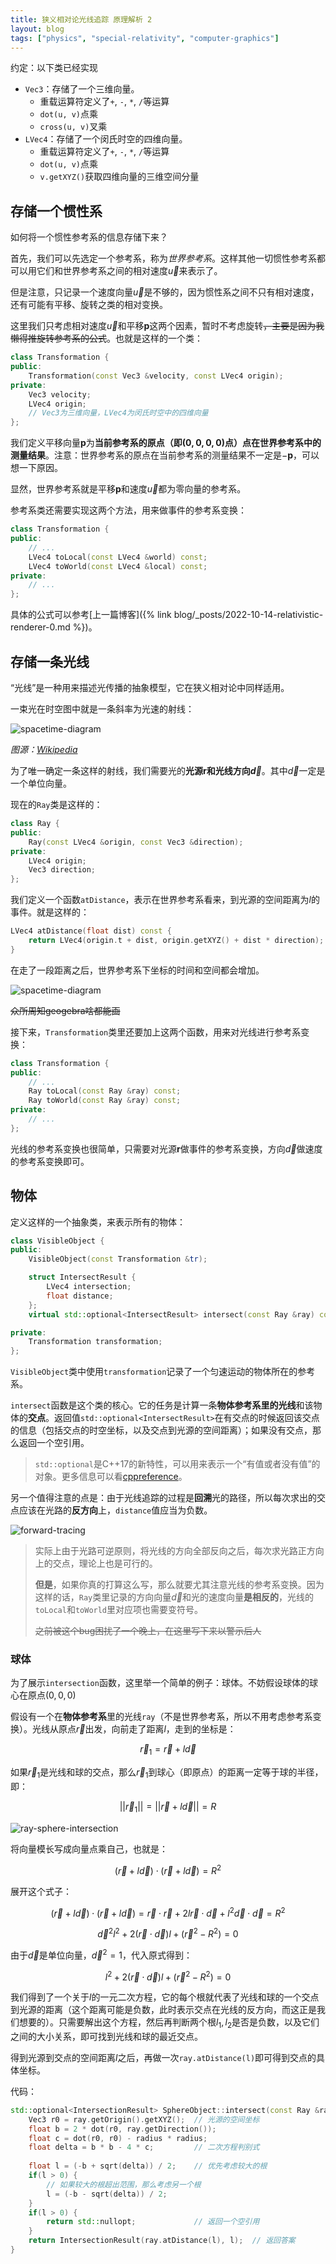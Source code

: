 ```yaml
---
title: 狭义相对论光线追踪 原理解析 2
layout: blog
tags: ["physics", "special-relativity", "computer-graphics"]
---
```


约定：以下类已经实现

- `Vec3`：存储了一个三维向量。
    - 重载运算符定义了`+`, `-`, `*`, `/`等运算
    - `dot(u, v)`点乘
    - `cross(u, v)`叉乘
- `LVec4`：存储了一个闵氏时空的四维向量。
    - 重载运算符定义了`+`, `-`, `*`, `/`等运算
    - `dot(u, v)`点乘
    - `v.getXYZ()`获取四维向量的三维空间分量

## 存储一个惯性系

如何将一个惯性参考系的信息存储下来？

首先，我们可以先选定一个参考系，称为*世界参考系*。这样其他一切惯性参考系都可以用它们和世界参考系之间的相对速度$\vec u$来表示了。

但是注意，只记录一个速度向量$\vec u$是不够的，因为惯性系之间不只有相对速度，还有可能有平移、旋转之类的相对变换。

这里我们只考虑相对速度$\vec u$和平移$\mathbf p$这两个因素，暂时不考虑旋转~~，主要是因为我懒得推旋转参考系的公式~~。也就是这样的一个类：

```cpp
class Transformation {
public:
    Transformation(const Vec3 &velocity, const LVec4 origin);
private:
    Vec3 velocity;
    LVec4 origin;
    // Vec3为三维向量，LVec4为闵氏时空中的四维向量
};
```

我们定义平移向量$\mathbf p$为**当前参考系的原点（即$(0, 0, 0, 0)$点）点在世界参考系中的测量结果**。注意：世界参考系的原点在当前参考系的测量结果不一定是$-\mathbf p$，可以想一下原因。

显然，世界参考系就是平移$\mathbf p$和速度$\vec u$都为零向量的参考系。

参考系类还需要实现这两个方法，用来做事件的参考系变换：

```cpp
class Transformation {
public:
    // ...
    LVec4 toLocal(const LVec4 &world) const;
    LVec4 toWorld(const LVec4 &local) const;
private:
    // ...
};
```

具体的公式可以参考[上一篇博客]({% link blog/_posts/2022-10-14-relativistic-renderer-0.md %})。

## 存储一条光线

“光线”是一种用来描述光传播的抽象模型，它在狭义相对论中同样适用。

一束光在时空图中就是一条斜率为光速的射线：

![spacetime-diagram](/img/ray-spacetime-diagram-wikipedia.svg)

*图源：[Wikipedia](https://en.wikipedia.org/wiki/Spacetime_diagram)*

为了唯一确定一条这样的射线，我们需要光的**光源$\mathbf r$**和光线**方向$\vec d$**。其中$\vec d$一定是一个单位向量。

现在的`Ray`类是这样的：

```cpp
class Ray {
public:
    Ray(const LVec4 &origin, const Vec3 &direction);
private:
    LVec4 origin;
    Vec3 direction;
};
```

我们定义一个函数`atDistance`，表示在世界参考系看来，到光源的空间距离为$l$的事件。就是这样的：

```cpp
LVec4 atDistance(float dist) const {
    return LVec4(origin.t + dist, origin.getXYZ() + dist * direction);
}
```

在走了一段距离之后，世界参考系下坐标的时间和空间都会增加。

![spacetime-diagram](/img/ray-spacetime-diagram-0.png)

~~众所周知geogebra啥都能画~~

接下来，`Transformation`类里还要加上这两个函数，用来对光线进行参考系变换：

```cpp
class Transformation {
public:
    // ...
    Ray toLocal(const Ray &ray) const;
    Ray toWorld(const Ray &ray) const;
private:
    // ...
};
```

光线的参考系变换也很简单，只需要对光源$\mathbf r$做事件的参考系变换，方向$\vec d$做速度的参考系变换即可。

## 物体

定义这样的一个抽象类，来表示所有的物体：

```cpp
class VisibleObject {
public:
    VisibleObject(const Transformation &tr);

    struct IntersectResult {
        LVec4 intersection;
        float distance;
    };
    virtual std::optional<IntersectResult> intersect(const Ray &ray) const = 0;

private:
    Transformation transformation;
};
```

`VisibleObject`类中使用`transformation`记录了一个匀速运动的物体所在的参考系。

`intersect`函数是这个类的核心。它的任务是计算一条**物体参考系里的光线**和该物体的**交点**。返回值`std::optional<IntersectResult>`在有交点的时候返回该交点的信息（包括交点的时空坐标，以及交点到光源的空间距离）；如果没有交点，那么返回一个空引用。

> `std::optional`是C++17的新特性，可以用来表示一个“有值或者没有值”的对象。更多信息可以看[cppreference](https://en.cppreference.com/w/cpp/utility/optional)。

另一个值得注意的点是：由于光线追踪的过程是**回溯**光的路径，所以每次求出的交点应该在光路的**反方向**上，`distance`值应当为负数。

![forward-tracing](/img/forward-ray-tracing-0.jpg)

> 实际上由于光路可逆原则，将光线的方向全部反向之后，每次求光路正方向上的交点，理论上也是可行的。
>
> **但是**，如果你真的打算这么写，那么就要尤其注意光线的参考系变换。因为这样的话，`Ray`类里记录的方向向量$\vec d$和光的速度向量**是相反的**，光线的`toLocal`和`toWorld`里对应项也需要变符号。
>
> ~~之前被这个bug困扰了一个晚上，在这里写下来以警示后人~~

### 球体

为了展示`intersection`函数，这里举一个简单的例子：球体。不妨假设球体的球心在原点$(0, 0, 0)$

假设有一个在**物体参考系**里的光线`ray`（不是世界参考系，所以不用考虑参考系变换）。光线从原点$\vec r$出发，向前走了距离$l$，走到的坐标是：

$$\vec r_1=\vec r + l\vec d$$

如果$\vec r_1$是光线和球的交点，那么$\vec r_1$到球心（即原点）的距离一定等于球的半径，即：

$$||\vec r_1||=||\vec r + l\vec d||=R$$

![ray-sphere-intersection](/img/ray-sphere-intersection-0.png)

将向量模长写成向量点乘自己，也就是：

$$(\vec r + l\vec d)\cdot(\vec r + l\vec d)=R^2$$

展开这个式子：

$$(\vec r + l\vec d)\cdot(\vec r+l\vec d) = \vec r\cdot\vec r + 2l\vec r\cdot\vec d + l^2\vec d\cdot\vec d = R^2$$

$$\vec d^2l^2+2(\vec r\cdot\vec d)l+(\vec r^2-R^2)=0$$

由于$\vec d$是单位向量，$\vec d^2=1$，代入原式得到：

$$l^2+2(\vec r\cdot\vec d)l+(\vec r^2-R^2)=0$$

我们得到了一个关于$l$的一元二次方程，它的每个根就代表了光线和球的一个交点到光源的距离（这个距离可能是负数，此时表示交点在光线的反方向，而这正是我们想要的）。只需要解出这个方程，然后再判断两个根$l_1, l_2$是否是负数，以及它们之间的大小关系，即可找到光线和球的最近交点。

得到光源到交点的空间距离$l$之后，再做一次`ray.atDistance(l)`即可得到交点的具体坐标。

代码：

```cpp
std::optional<IntersectionResult> SphereObject::intersect(const Ray &ray) const {
    Vec3 r0 = ray.getOrigin().getXYZ();  // 光源的空间坐标
    float b = 2 * dot(r0, ray.getDirection());
    float c = dot(r0, r0) - radius * radius;
    float delta = b * b - 4 * c;         // 二次方程判别式
    
    float l = (-b + sqrt(delta)) / 2;    // 优先考虑较大的根
    if(l > 0) {
        // 如果较大的根超出范围，那么考虑另一个根
        l = (-b - sqrt(delta)) / 2;
    }
    if(l > 0) {
        return std::nullopt;             // 返回一个空引用
    }
    return IntersectionResult(ray.atDistance(l), l);  // 返回答案
}
```
